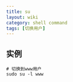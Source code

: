 ```yaml
---
title: su
layout: wiki
category: shell command
tags: [切换用户]
---
```


## 实例

~~~
# 切换到www用户
sudo su -l www
~~~
